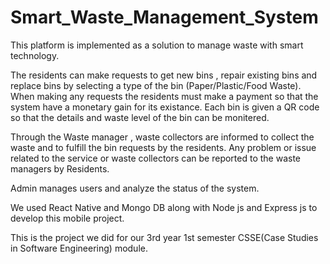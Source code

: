 # Smart_Waste_Management_System
This platform is implemented as a solution to manage waste with smart technology.

The residents can make requests to get new bins , repair existing bins and replace bins by selecting a type of the bin (Paper/Plastic/Food Waste).
When making any requests the residents must make a payment so that the system have a monetary gain for its existance.
Each bin is given a QR code so that the details and waste level of the bin can be monitered. 

Through the Waste manager , waste collectors are informed to collect the waste and to fulfill the bin requests by the residents.
Any problem or issue related to the service or waste collectors can be reported to the waste managers by Residents.

Admin manages users and analyze the status of the system.

We used React Native and Mongo DB along with Node js and Express js to develop this mobile project.

This is the project we did for our 3rd year 1st semester CSSE(Case Studies in Software Engineering) module.
